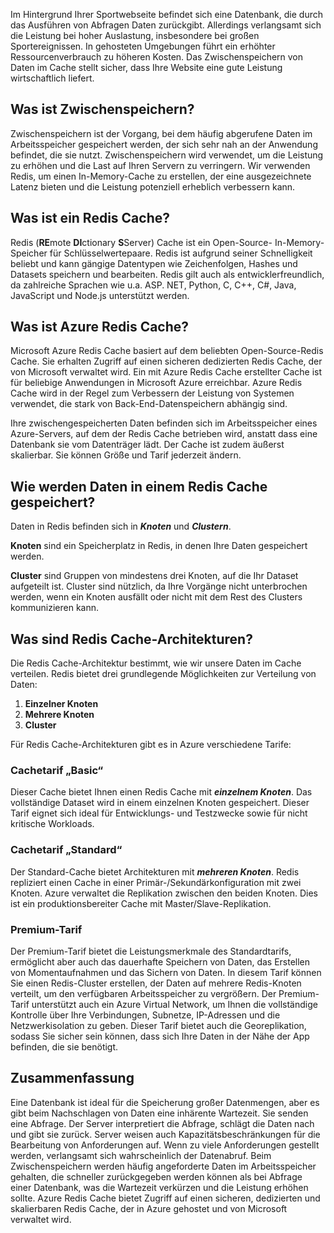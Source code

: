 Im Hintergrund Ihrer Sportwebseite befindet sich eine Datenbank, die durch das Ausführen von Abfragen Daten zurückgibt. Allerdings verlangsamt sich die Leistung bei hoher Auslastung, insbesondere bei großen Sportereignissen. In gehosteten Umgebungen führt ein erhöhter Ressourcenverbrauch zu höheren Kosten. Das Zwischenspeichern von Daten im Cache stellt sicher, dass Ihre Website eine gute Leistung wirtschaftlich liefert.

## <a name="what-is-caching"></a>Was ist Zwischenspeichern?

Zwischenspeichern ist der Vorgang, bei dem häufig abgerufene Daten im Arbeitsspeicher gespeichert werden, der sich sehr nah an der Anwendung befindet, die sie nutzt. Zwischenspeichern wird verwendet, um die Leistung zu erhöhen und die Last auf Ihren Servern zu verringern. Wir verwenden Redis, um einen In-Memory-Cache zu erstellen, der eine ausgezeichnete Latenz bieten und die Leistung potenziell erheblich verbessern kann.

## <a name="what-is-a-redis-cache"></a>Was ist ein Redis Cache?

Redis (**RE**mote **DI**ctionary **S**Server) Cache ist ein Open-Source- In-Memory-Speicher für Schlüsselwertepaare. Redis ist aufgrund seiner Schnelligkeit beliebt und kann gängige Datentypen wie Zeichenfolgen, Hashes und Datasets speichern und bearbeiten. Redis gilt auch als entwicklerfreundlich, da zahlreiche Sprachen wie u.a. ASP. NET, Python, C, C++, C#, Java, JavaScript und Node.js unterstützt werden.

## <a name="what-is-azure-redis-cache"></a>Was ist Azure Redis Cache?

Microsoft Azure Redis Cache basiert auf dem beliebten Open-Source-Redis Cache. Sie erhalten Zugriff auf einen sicheren dedizierten Redis Cache, der von Microsoft verwaltet wird. Ein mit Azure Redis Cache erstellter Cache ist für beliebige Anwendungen in Microsoft Azure erreichbar. Azure Redis Cache wird in der Regel zum Verbessern der Leistung von Systemen verwendet, die stark von Back-End-Datenspeichern abhängig sind.

Ihre zwischengespeicherten Daten befinden sich im Arbeitsspeicher eines Azure-Servers, auf dem der Redis Cache betrieben wird, anstatt dass eine Datenbank sie vom Datenträger lädt. Der Cache ist zudem äußerst skalierbar. Sie können Größe und Tarif jederzeit ändern.

## <a name="how-is-data-stored-in-a-redis-cache"></a>Wie werden Daten in einem Redis Cache gespeichert?

Daten in Redis befinden sich in _**Knoten**_ und _**Clustern**_.

**Knoten** sind ein Speicherplatz in Redis, in denen Ihre Daten gespeichert werden.

**Cluster** sind Gruppen von mindestens drei Knoten, auf die Ihr Dataset aufgeteilt ist. Cluster sind nützlich, da Ihre Vorgänge nicht unterbrochen werden, wenn ein Knoten ausfällt oder nicht mit dem Rest des Clusters kommunizieren kann.

## <a name="what-are-redis-caching-architectures"></a>Was sind Redis Cache-Architekturen?

Die Redis Cache-Architektur bestimmt, wie wir unsere Daten im Cache verteilen. Redis bietet drei grundlegende Möglichkeiten zur Verteilung von Daten:

1. **Einzelner Knoten**
1. **Mehrere Knoten**
1. **Cluster**

Für Redis Cache-Architekturen gibt es in Azure verschiedene Tarife:

### <a name="basic-cache"></a>Cachetarif „Basic“

Dieser Cache bietet Ihnen einen Redis Cache mit _**einzelnem Knoten**_. Das vollständige Dataset wird in einem einzelnen Knoten gespeichert. Dieser Tarif eignet sich ideal für Entwicklungs- und Testzwecke sowie für nicht kritische Workloads.

### <a name="standard-cache"></a>Cachetarif „Standard“

Der Standard-Cache bietet Architekturen mit _**mehreren Knoten**_. Redis repliziert einen Cache in einer Primär-/Sekundärkonfiguration mit zwei Knoten. Azure verwaltet die Replikation zwischen den beiden Knoten. Dies ist ein produktionsbereiter Cache mit Master/Slave-Replikation.

### <a name="premium-tier"></a>Premium-Tarif

Der Premium-Tarif bietet die Leistungsmerkmale des Standardtarifs, ermöglicht aber auch das dauerhafte Speichern von Daten, das Erstellen von Momentaufnahmen und das Sichern von Daten. In diesem Tarif können Sie einen Redis-Cluster erstellen, der Daten auf mehrere Redis-Knoten verteilt, um den verfügbaren Arbeitsspeicher zu vergrößern. Der Premium-Tarif unterstützt auch ein Azure Virtual Network, um Ihnen die vollständige Kontrolle über Ihre Verbindungen, Subnetze, IP-Adressen und die Netzwerkisolation zu geben. Dieser Tarif bietet auch die Georeplikation, sodass Sie sicher sein können, dass sich Ihre Daten in der Nähe der App befinden, die sie benötigt.

## <a name="summary"></a>Zusammenfassung

Eine Datenbank ist ideal für die Speicherung großer Datenmengen, aber es gibt beim Nachschlagen von Daten eine inhärente Wartezeit. Sie senden eine Abfrage. Der Server interpretiert die Abfrage, schlägt die Daten nach und gibt sie zurück. Server weisen auch Kapazitätsbeschränkungen für die Bearbeitung von Anforderungen auf. Wenn zu viele Anforderungen gestellt werden, verlangsamt sich wahrscheinlich der Datenabruf. Beim Zwischenspeichern werden häufig angeforderte Daten im Arbeitsspeicher gehalten, die schneller zurückgegeben werden können als bei Abfrage einer Datenbank, was die Wartezeit verkürzen und die Leistung erhöhen sollte. Azure Redis Cache bietet Zugriff auf einen sicheren, dedizierten und skalierbaren Redis Cache, der in Azure gehostet und von Microsoft verwaltet wird.
